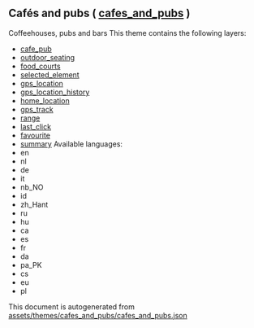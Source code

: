 [//]: # (WARNING: this file is automatically generated. Please find the sources at the bottom and edit those sources)

## Cafés and pubs ( [cafes_and_pubs](https://mapcomplete.org/cafes_and_pubs) )
Coffeehouses, pubs and bars
This theme contains the following layers:
 - [cafe_pub](../Layers/cafe_pub.md)
 - [outdoor_seating](../Layers/outdoor_seating.md)
 - [food_courts](../Layers/food_courts.md)
 - [selected_element](../Layers/selected_element.md)
 - [gps_location](../Layers/gps_location.md)
 - [gps_location_history](../Layers/gps_location_history.md)
 - [home_location](../Layers/home_location.md)
 - [gps_track](../Layers/gps_track.md)
 - [range](../Layers/range.md)
 - [last_click](../Layers/last_click.md)
 - [favourite](../Layers/favourite.md)
 - [summary](../Layers/summary.md)
Available languages:
 - en
 - nl
 - de
 - it
 - nb_NO
 - id
 - zh_Hant
 - ru
 - hu
 - ca
 - es
 - fr
 - da
 - pa_PK
 - cs
 - eu
 - pl


This document is autogenerated from [assets/themes/cafes_and_pubs/cafes_and_pubs.json](https://github.com/pietervdvn/MapComplete/blob/develop/assets/themes/cafes_and_pubs/cafes_and_pubs.json)

